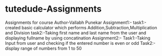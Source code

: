 # tutedude-Assignments
Assignments for course
Author-Vallabh Punekar
Assignment1:-
task1:-created basic calculator which performs Addition,Subtraction,Multiplication and Division
task2:-Taking first name and last name from the user and displaying fullname by using concatination
Assignment2:-
Task1:-Taking Input from user and checking if the entered number is even or odd
Task2:-display range of numbers from 1 to 50
